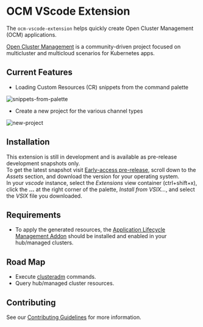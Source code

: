 # OCM VScode Extension

The `ocm-vscode-extension` helps quickly create Open Cluster Management (OCM) applications.

[Open Cluster Management][0] is a community-driven project focused on multicluster and multicloud scenarios for Kubernetes apps.

## Current Features

- Loading Custom Resources (CR) snippets from the command palette

![snippets-from-palette][10]

- Create a new project for the various channel types

![new-project][11]

## Installation

This extension is still in development and is available as pre-release development snapshots only.</br>
To get the latest snapshot visit [Early-access pre-release][4], scroll down to the _Assets_ section,
and download the version for your operating system.</br>
In your _vscode_ instance, select the _Extensions_ view container (ctrl+shift+x), click the **...** at the right corner of the palette, _Install from VSIX..._, and select the _VSIX_ file you downloaded.

## Requirements

- To apply the generated resources, the [Application Lifecycle Management Addon][1] should be installed and enabled in your hub/managed clusters.

## Road Map

- Execute [clusteradm][2] commands.
- Query hub/managed cluster resources.

## Contributing

See our [Contributing Guidelines][3] for more information.

<!-- LINKS -->
[0]: https://open-cluster-management.io/
[1]: https://open-cluster-management.io/getting-started/integration/app-lifecycle/
[2]: https://github.com/open-cluster-management-io/clusteradm
[3]: https://github.com/ilan-pinto/ocm-vscode-extension/contribute
[4]: https://github.com/ilan-pinto/ocm-vscode-extension/releases/tag/early-access
<!-- GIFS -->
[10]: https://raw.githubusercontent.com/ilan-pinto/ocm-vscode-extension/main/images/snippets-from-palette.gif
[11]: https://raw.githubusercontent.com/ilan-pinto/ocm-vscode-extension/main/images/new-project.gif
